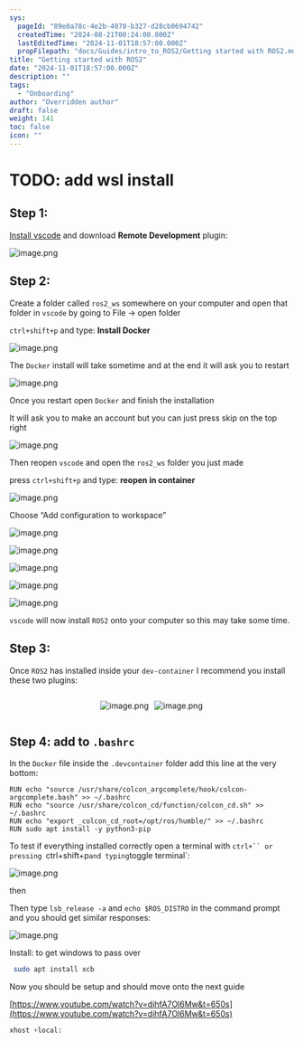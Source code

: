 ```yaml
---
sys:
  pageId: "89e0a78c-4e2b-4070-b327-d28cb0694742"
  createdTime: "2024-08-21T00:24:00.000Z"
  lastEditedTime: "2024-11-01T18:57:00.000Z"
  propFilepath: "docs/Guides/intro_to_ROS2/Getting started with ROS2.md"
title: "Getting started with ROS2"
date: "2024-11-01T18:57:00.000Z"
description: ""
tags:
  - "Onboarding"
author: "Overridden author"
draft: false
weight: 141
toc: false
icon: ""
---
```


# TODO: add wsl install

## Step 1:

[Install vscode](https://code.visualstudio.com/download) and download **Remote Development** plugin:

![image.png](https://prod-files-secure.s3.us-west-2.amazonaws.com/d518164a-d88e-44d1-a4ee-3adb3bd8bce0/efb52993-1881-4a40-b95e-6f020334f022/image.png?X-Amz-Algorithm=AWS4-HMAC-SHA256&X-Amz-Content-Sha256=UNSIGNED-PAYLOAD&X-Amz-Credential=ASIAZI2LB466SB2D3WCP%2F20250207%2Fus-west-2%2Fs3%2Faws4_request&X-Amz-Date=20250207T200841Z&X-Amz-Expires=3600&X-Amz-Security-Token=IQoJb3JpZ2luX2VjEGMaCXVzLXdlc3QtMiJIMEYCIQC%2FXA6DH95u0BjVhcpSXAk12xBtrcmHNjvyKO0seFM8DgIhANzYmvUt9%2BqhXthFcZRH%2FlqAfLbKrfOWwG2qA4AYs%2FfAKv8DCHwQABoMNjM3NDIzMTgzODA1IgyCs2%2FpVIKuEYEQ5SAq3AOAFYDvpwJsMFai4BLud7fcFvL09f6c5nK2vn8D%2B2Dzn9Ll3fS2BXy7eyERaLOKJOJzvGigVOGwahrgX5FSGRGEuay4Aa95%2F4uJnPlyluH2c%2BvQ8RiWGWcup1KUevF8BROByOjjHwvPL2Iiz9WWbi%2FHG%2BXejdETvrI3GHO41SI6STk5aKwi76%2FDz8ZdFL%2BMQj7KfB8T9ur3RtWDM23%2BX1egPS6QGpmkgrgCmB4VKcfjMy3y5ivYP5i4r3ha4rcEzDLZLqbJKK2J79Wdiru6WOF7INJiE7sPzOgtLGKQ2oMpcxasB2K1OjaBiu%2FbrP6MqtxXz8WkvE%2F0bIdmiIhFAsEdhwjoNkhLURjytaIcTbN%2FaS1z4tLVdJlXYEp49bjpjeTe3Yyjvk32%2FviwBGarUEQul3qjoRO1fbEkMBoZVcbC8nj6XpYFiOvFYCaBxndtP7NNcZQvHkhonkAhkHEED1lV%2Bwv7wmCQtjp8nPhY1xYvQsQ9iKFkKicO21OFJHaNcXjmI3ixLn0QpZxNBjbNzpm2qE4bllfiFg2QVaQFfvSUH3zYaEje3cIs%2Fi8nfPUb9Wby8VxIX1%2FX7sluUL36f93fQsuX9zQ7BFeKmk60l5YAvuzRYvQ3CCmiNxfd0DDdtpm9BjqkAfmUOdpcm%2BowZiEiaZIgIYcS4BMKSsntYJOReV4q3Hm%2Bm7jBbSPycHveWU7eIGJkS0zHW73IZXBRRbw5oDYkvqP7bsPWf%2FA8YjbRDpfjhEEi2Dn4rHBAaf3rhC9gGTCC2OcrUFnr9GQYeYLPHWGcWR1fOu9mGt7XQq4e2mkkF8%2BDxsNd3KGNYbqVvCBxTXqcr2gGahZBfckJrH8s7TJ2L573hP7P&X-Amz-Signature=e84cae90999cbc790d6aba19cdac2532394ba87e338c5afd5f4d6f9d746b0788&X-Amz-SignedHeaders=host&x-id=GetObject)

## Step 2:

Create a folder called `ros2_ws` somewhere on your computer and open that folder in `vscode` by going to File → open folder 

`ctrl+shift+p` and type: **Install Docker**

![image.png](https://prod-files-secure.s3.us-west-2.amazonaws.com/d518164a-d88e-44d1-a4ee-3adb3bd8bce0/2269dc0e-1cd5-47ff-bceb-c04ad9b2eab0/image.png?X-Amz-Algorithm=AWS4-HMAC-SHA256&X-Amz-Content-Sha256=UNSIGNED-PAYLOAD&X-Amz-Credential=ASIAZI2LB466SB2D3WCP%2F20250207%2Fus-west-2%2Fs3%2Faws4_request&X-Amz-Date=20250207T200841Z&X-Amz-Expires=3600&X-Amz-Security-Token=IQoJb3JpZ2luX2VjEGMaCXVzLXdlc3QtMiJIMEYCIQC%2FXA6DH95u0BjVhcpSXAk12xBtrcmHNjvyKO0seFM8DgIhANzYmvUt9%2BqhXthFcZRH%2FlqAfLbKrfOWwG2qA4AYs%2FfAKv8DCHwQABoMNjM3NDIzMTgzODA1IgyCs2%2FpVIKuEYEQ5SAq3AOAFYDvpwJsMFai4BLud7fcFvL09f6c5nK2vn8D%2B2Dzn9Ll3fS2BXy7eyERaLOKJOJzvGigVOGwahrgX5FSGRGEuay4Aa95%2F4uJnPlyluH2c%2BvQ8RiWGWcup1KUevF8BROByOjjHwvPL2Iiz9WWbi%2FHG%2BXejdETvrI3GHO41SI6STk5aKwi76%2FDz8ZdFL%2BMQj7KfB8T9ur3RtWDM23%2BX1egPS6QGpmkgrgCmB4VKcfjMy3y5ivYP5i4r3ha4rcEzDLZLqbJKK2J79Wdiru6WOF7INJiE7sPzOgtLGKQ2oMpcxasB2K1OjaBiu%2FbrP6MqtxXz8WkvE%2F0bIdmiIhFAsEdhwjoNkhLURjytaIcTbN%2FaS1z4tLVdJlXYEp49bjpjeTe3Yyjvk32%2FviwBGarUEQul3qjoRO1fbEkMBoZVcbC8nj6XpYFiOvFYCaBxndtP7NNcZQvHkhonkAhkHEED1lV%2Bwv7wmCQtjp8nPhY1xYvQsQ9iKFkKicO21OFJHaNcXjmI3ixLn0QpZxNBjbNzpm2qE4bllfiFg2QVaQFfvSUH3zYaEje3cIs%2Fi8nfPUb9Wby8VxIX1%2FX7sluUL36f93fQsuX9zQ7BFeKmk60l5YAvuzRYvQ3CCmiNxfd0DDdtpm9BjqkAfmUOdpcm%2BowZiEiaZIgIYcS4BMKSsntYJOReV4q3Hm%2Bm7jBbSPycHveWU7eIGJkS0zHW73IZXBRRbw5oDYkvqP7bsPWf%2FA8YjbRDpfjhEEi2Dn4rHBAaf3rhC9gGTCC2OcrUFnr9GQYeYLPHWGcWR1fOu9mGt7XQq4e2mkkF8%2BDxsNd3KGNYbqVvCBxTXqcr2gGahZBfckJrH8s7TJ2L573hP7P&X-Amz-Signature=0aff1ed062df7680481bf5f3c2e148e3292eb52b78209f6c658e4445d0d1b049&X-Amz-SignedHeaders=host&x-id=GetObject)

The `Docker` install will take sometime and at the end it will ask you to restart

![image.png](https://prod-files-secure.s3.us-west-2.amazonaws.com/d518164a-d88e-44d1-a4ee-3adb3bd8bce0/ed233f78-be33-4b1f-b89c-9c346c0e961e/image.png?X-Amz-Algorithm=AWS4-HMAC-SHA256&X-Amz-Content-Sha256=UNSIGNED-PAYLOAD&X-Amz-Credential=ASIAZI2LB466SB2D3WCP%2F20250207%2Fus-west-2%2Fs3%2Faws4_request&X-Amz-Date=20250207T200841Z&X-Amz-Expires=3600&X-Amz-Security-Token=IQoJb3JpZ2luX2VjEGMaCXVzLXdlc3QtMiJIMEYCIQC%2FXA6DH95u0BjVhcpSXAk12xBtrcmHNjvyKO0seFM8DgIhANzYmvUt9%2BqhXthFcZRH%2FlqAfLbKrfOWwG2qA4AYs%2FfAKv8DCHwQABoMNjM3NDIzMTgzODA1IgyCs2%2FpVIKuEYEQ5SAq3AOAFYDvpwJsMFai4BLud7fcFvL09f6c5nK2vn8D%2B2Dzn9Ll3fS2BXy7eyERaLOKJOJzvGigVOGwahrgX5FSGRGEuay4Aa95%2F4uJnPlyluH2c%2BvQ8RiWGWcup1KUevF8BROByOjjHwvPL2Iiz9WWbi%2FHG%2BXejdETvrI3GHO41SI6STk5aKwi76%2FDz8ZdFL%2BMQj7KfB8T9ur3RtWDM23%2BX1egPS6QGpmkgrgCmB4VKcfjMy3y5ivYP5i4r3ha4rcEzDLZLqbJKK2J79Wdiru6WOF7INJiE7sPzOgtLGKQ2oMpcxasB2K1OjaBiu%2FbrP6MqtxXz8WkvE%2F0bIdmiIhFAsEdhwjoNkhLURjytaIcTbN%2FaS1z4tLVdJlXYEp49bjpjeTe3Yyjvk32%2FviwBGarUEQul3qjoRO1fbEkMBoZVcbC8nj6XpYFiOvFYCaBxndtP7NNcZQvHkhonkAhkHEED1lV%2Bwv7wmCQtjp8nPhY1xYvQsQ9iKFkKicO21OFJHaNcXjmI3ixLn0QpZxNBjbNzpm2qE4bllfiFg2QVaQFfvSUH3zYaEje3cIs%2Fi8nfPUb9Wby8VxIX1%2FX7sluUL36f93fQsuX9zQ7BFeKmk60l5YAvuzRYvQ3CCmiNxfd0DDdtpm9BjqkAfmUOdpcm%2BowZiEiaZIgIYcS4BMKSsntYJOReV4q3Hm%2Bm7jBbSPycHveWU7eIGJkS0zHW73IZXBRRbw5oDYkvqP7bsPWf%2FA8YjbRDpfjhEEi2Dn4rHBAaf3rhC9gGTCC2OcrUFnr9GQYeYLPHWGcWR1fOu9mGt7XQq4e2mkkF8%2BDxsNd3KGNYbqVvCBxTXqcr2gGahZBfckJrH8s7TJ2L573hP7P&X-Amz-Signature=893a807ef196bc1a1fe087cb6b90b2ccb4fbd5666ea0b7a8aa7218812451d407&X-Amz-SignedHeaders=host&x-id=GetObject)

Once you restart open `Docker` and finish the installation

It will ask you to make an account but you can just press skip on the top right

![image.png](https://prod-files-secure.s3.us-west-2.amazonaws.com/d518164a-d88e-44d1-a4ee-3adb3bd8bce0/21010ad9-1659-4fd9-9f59-9932a09b2a3d/image.png?X-Amz-Algorithm=AWS4-HMAC-SHA256&X-Amz-Content-Sha256=UNSIGNED-PAYLOAD&X-Amz-Credential=ASIAZI2LB466SB2D3WCP%2F20250207%2Fus-west-2%2Fs3%2Faws4_request&X-Amz-Date=20250207T200841Z&X-Amz-Expires=3600&X-Amz-Security-Token=IQoJb3JpZ2luX2VjEGMaCXVzLXdlc3QtMiJIMEYCIQC%2FXA6DH95u0BjVhcpSXAk12xBtrcmHNjvyKO0seFM8DgIhANzYmvUt9%2BqhXthFcZRH%2FlqAfLbKrfOWwG2qA4AYs%2FfAKv8DCHwQABoMNjM3NDIzMTgzODA1IgyCs2%2FpVIKuEYEQ5SAq3AOAFYDvpwJsMFai4BLud7fcFvL09f6c5nK2vn8D%2B2Dzn9Ll3fS2BXy7eyERaLOKJOJzvGigVOGwahrgX5FSGRGEuay4Aa95%2F4uJnPlyluH2c%2BvQ8RiWGWcup1KUevF8BROByOjjHwvPL2Iiz9WWbi%2FHG%2BXejdETvrI3GHO41SI6STk5aKwi76%2FDz8ZdFL%2BMQj7KfB8T9ur3RtWDM23%2BX1egPS6QGpmkgrgCmB4VKcfjMy3y5ivYP5i4r3ha4rcEzDLZLqbJKK2J79Wdiru6WOF7INJiE7sPzOgtLGKQ2oMpcxasB2K1OjaBiu%2FbrP6MqtxXz8WkvE%2F0bIdmiIhFAsEdhwjoNkhLURjytaIcTbN%2FaS1z4tLVdJlXYEp49bjpjeTe3Yyjvk32%2FviwBGarUEQul3qjoRO1fbEkMBoZVcbC8nj6XpYFiOvFYCaBxndtP7NNcZQvHkhonkAhkHEED1lV%2Bwv7wmCQtjp8nPhY1xYvQsQ9iKFkKicO21OFJHaNcXjmI3ixLn0QpZxNBjbNzpm2qE4bllfiFg2QVaQFfvSUH3zYaEje3cIs%2Fi8nfPUb9Wby8VxIX1%2FX7sluUL36f93fQsuX9zQ7BFeKmk60l5YAvuzRYvQ3CCmiNxfd0DDdtpm9BjqkAfmUOdpcm%2BowZiEiaZIgIYcS4BMKSsntYJOReV4q3Hm%2Bm7jBbSPycHveWU7eIGJkS0zHW73IZXBRRbw5oDYkvqP7bsPWf%2FA8YjbRDpfjhEEi2Dn4rHBAaf3rhC9gGTCC2OcrUFnr9GQYeYLPHWGcWR1fOu9mGt7XQq4e2mkkF8%2BDxsNd3KGNYbqVvCBxTXqcr2gGahZBfckJrH8s7TJ2L573hP7P&X-Amz-Signature=bb72561b9a7e41d5c134719ba0e3245c10845cc7fc71310c663a88bcd586c8d0&X-Amz-SignedHeaders=host&x-id=GetObject)

Then reopen `vscode` and open the `ros2_ws` folder you just made

press `ctrl+shift+p` and type: **reopen in container**

![image.png](https://prod-files-secure.s3.us-west-2.amazonaws.com/d518164a-d88e-44d1-a4ee-3adb3bd8bce0/4e93b8c2-41ad-488c-8095-c74205196118/image.png?X-Amz-Algorithm=AWS4-HMAC-SHA256&X-Amz-Content-Sha256=UNSIGNED-PAYLOAD&X-Amz-Credential=ASIAZI2LB466SB2D3WCP%2F20250207%2Fus-west-2%2Fs3%2Faws4_request&X-Amz-Date=20250207T200841Z&X-Amz-Expires=3600&X-Amz-Security-Token=IQoJb3JpZ2luX2VjEGMaCXVzLXdlc3QtMiJIMEYCIQC%2FXA6DH95u0BjVhcpSXAk12xBtrcmHNjvyKO0seFM8DgIhANzYmvUt9%2BqhXthFcZRH%2FlqAfLbKrfOWwG2qA4AYs%2FfAKv8DCHwQABoMNjM3NDIzMTgzODA1IgyCs2%2FpVIKuEYEQ5SAq3AOAFYDvpwJsMFai4BLud7fcFvL09f6c5nK2vn8D%2B2Dzn9Ll3fS2BXy7eyERaLOKJOJzvGigVOGwahrgX5FSGRGEuay4Aa95%2F4uJnPlyluH2c%2BvQ8RiWGWcup1KUevF8BROByOjjHwvPL2Iiz9WWbi%2FHG%2BXejdETvrI3GHO41SI6STk5aKwi76%2FDz8ZdFL%2BMQj7KfB8T9ur3RtWDM23%2BX1egPS6QGpmkgrgCmB4VKcfjMy3y5ivYP5i4r3ha4rcEzDLZLqbJKK2J79Wdiru6WOF7INJiE7sPzOgtLGKQ2oMpcxasB2K1OjaBiu%2FbrP6MqtxXz8WkvE%2F0bIdmiIhFAsEdhwjoNkhLURjytaIcTbN%2FaS1z4tLVdJlXYEp49bjpjeTe3Yyjvk32%2FviwBGarUEQul3qjoRO1fbEkMBoZVcbC8nj6XpYFiOvFYCaBxndtP7NNcZQvHkhonkAhkHEED1lV%2Bwv7wmCQtjp8nPhY1xYvQsQ9iKFkKicO21OFJHaNcXjmI3ixLn0QpZxNBjbNzpm2qE4bllfiFg2QVaQFfvSUH3zYaEje3cIs%2Fi8nfPUb9Wby8VxIX1%2FX7sluUL36f93fQsuX9zQ7BFeKmk60l5YAvuzRYvQ3CCmiNxfd0DDdtpm9BjqkAfmUOdpcm%2BowZiEiaZIgIYcS4BMKSsntYJOReV4q3Hm%2Bm7jBbSPycHveWU7eIGJkS0zHW73IZXBRRbw5oDYkvqP7bsPWf%2FA8YjbRDpfjhEEi2Dn4rHBAaf3rhC9gGTCC2OcrUFnr9GQYeYLPHWGcWR1fOu9mGt7XQq4e2mkkF8%2BDxsNd3KGNYbqVvCBxTXqcr2gGahZBfckJrH8s7TJ2L573hP7P&X-Amz-Signature=05aec03a3430b71df5c523c9362da7475df7a55ccb9c1bd3a73d202033b3f9fb&X-Amz-SignedHeaders=host&x-id=GetObject)

Choose “Add configuration to workspace”

![image.png](https://prod-files-secure.s3.us-west-2.amazonaws.com/d518164a-d88e-44d1-a4ee-3adb3bd8bce0/9560b282-5060-4989-ba37-97e7b2c22476/image.png?X-Amz-Algorithm=AWS4-HMAC-SHA256&X-Amz-Content-Sha256=UNSIGNED-PAYLOAD&X-Amz-Credential=ASIAZI2LB466SB2D3WCP%2F20250207%2Fus-west-2%2Fs3%2Faws4_request&X-Amz-Date=20250207T200841Z&X-Amz-Expires=3600&X-Amz-Security-Token=IQoJb3JpZ2luX2VjEGMaCXVzLXdlc3QtMiJIMEYCIQC%2FXA6DH95u0BjVhcpSXAk12xBtrcmHNjvyKO0seFM8DgIhANzYmvUt9%2BqhXthFcZRH%2FlqAfLbKrfOWwG2qA4AYs%2FfAKv8DCHwQABoMNjM3NDIzMTgzODA1IgyCs2%2FpVIKuEYEQ5SAq3AOAFYDvpwJsMFai4BLud7fcFvL09f6c5nK2vn8D%2B2Dzn9Ll3fS2BXy7eyERaLOKJOJzvGigVOGwahrgX5FSGRGEuay4Aa95%2F4uJnPlyluH2c%2BvQ8RiWGWcup1KUevF8BROByOjjHwvPL2Iiz9WWbi%2FHG%2BXejdETvrI3GHO41SI6STk5aKwi76%2FDz8ZdFL%2BMQj7KfB8T9ur3RtWDM23%2BX1egPS6QGpmkgrgCmB4VKcfjMy3y5ivYP5i4r3ha4rcEzDLZLqbJKK2J79Wdiru6WOF7INJiE7sPzOgtLGKQ2oMpcxasB2K1OjaBiu%2FbrP6MqtxXz8WkvE%2F0bIdmiIhFAsEdhwjoNkhLURjytaIcTbN%2FaS1z4tLVdJlXYEp49bjpjeTe3Yyjvk32%2FviwBGarUEQul3qjoRO1fbEkMBoZVcbC8nj6XpYFiOvFYCaBxndtP7NNcZQvHkhonkAhkHEED1lV%2Bwv7wmCQtjp8nPhY1xYvQsQ9iKFkKicO21OFJHaNcXjmI3ixLn0QpZxNBjbNzpm2qE4bllfiFg2QVaQFfvSUH3zYaEje3cIs%2Fi8nfPUb9Wby8VxIX1%2FX7sluUL36f93fQsuX9zQ7BFeKmk60l5YAvuzRYvQ3CCmiNxfd0DDdtpm9BjqkAfmUOdpcm%2BowZiEiaZIgIYcS4BMKSsntYJOReV4q3Hm%2Bm7jBbSPycHveWU7eIGJkS0zHW73IZXBRRbw5oDYkvqP7bsPWf%2FA8YjbRDpfjhEEi2Dn4rHBAaf3rhC9gGTCC2OcrUFnr9GQYeYLPHWGcWR1fOu9mGt7XQq4e2mkkF8%2BDxsNd3KGNYbqVvCBxTXqcr2gGahZBfckJrH8s7TJ2L573hP7P&X-Amz-Signature=e19a36ca27c649d09500f6cb81ff8968e72151d2eabf8eefc97c1730cd39ee6e&X-Amz-SignedHeaders=host&x-id=GetObject)

![image.png](https://prod-files-secure.s3.us-west-2.amazonaws.com/d518164a-d88e-44d1-a4ee-3adb3bd8bce0/2ee63f81-886b-48e8-a553-dc6e5eac99e4/image.png?X-Amz-Algorithm=AWS4-HMAC-SHA256&X-Amz-Content-Sha256=UNSIGNED-PAYLOAD&X-Amz-Credential=ASIAZI2LB466SB2D3WCP%2F20250207%2Fus-west-2%2Fs3%2Faws4_request&X-Amz-Date=20250207T200841Z&X-Amz-Expires=3600&X-Amz-Security-Token=IQoJb3JpZ2luX2VjEGMaCXVzLXdlc3QtMiJIMEYCIQC%2FXA6DH95u0BjVhcpSXAk12xBtrcmHNjvyKO0seFM8DgIhANzYmvUt9%2BqhXthFcZRH%2FlqAfLbKrfOWwG2qA4AYs%2FfAKv8DCHwQABoMNjM3NDIzMTgzODA1IgyCs2%2FpVIKuEYEQ5SAq3AOAFYDvpwJsMFai4BLud7fcFvL09f6c5nK2vn8D%2B2Dzn9Ll3fS2BXy7eyERaLOKJOJzvGigVOGwahrgX5FSGRGEuay4Aa95%2F4uJnPlyluH2c%2BvQ8RiWGWcup1KUevF8BROByOjjHwvPL2Iiz9WWbi%2FHG%2BXejdETvrI3GHO41SI6STk5aKwi76%2FDz8ZdFL%2BMQj7KfB8T9ur3RtWDM23%2BX1egPS6QGpmkgrgCmB4VKcfjMy3y5ivYP5i4r3ha4rcEzDLZLqbJKK2J79Wdiru6WOF7INJiE7sPzOgtLGKQ2oMpcxasB2K1OjaBiu%2FbrP6MqtxXz8WkvE%2F0bIdmiIhFAsEdhwjoNkhLURjytaIcTbN%2FaS1z4tLVdJlXYEp49bjpjeTe3Yyjvk32%2FviwBGarUEQul3qjoRO1fbEkMBoZVcbC8nj6XpYFiOvFYCaBxndtP7NNcZQvHkhonkAhkHEED1lV%2Bwv7wmCQtjp8nPhY1xYvQsQ9iKFkKicO21OFJHaNcXjmI3ixLn0QpZxNBjbNzpm2qE4bllfiFg2QVaQFfvSUH3zYaEje3cIs%2Fi8nfPUb9Wby8VxIX1%2FX7sluUL36f93fQsuX9zQ7BFeKmk60l5YAvuzRYvQ3CCmiNxfd0DDdtpm9BjqkAfmUOdpcm%2BowZiEiaZIgIYcS4BMKSsntYJOReV4q3Hm%2Bm7jBbSPycHveWU7eIGJkS0zHW73IZXBRRbw5oDYkvqP7bsPWf%2FA8YjbRDpfjhEEi2Dn4rHBAaf3rhC9gGTCC2OcrUFnr9GQYeYLPHWGcWR1fOu9mGt7XQq4e2mkkF8%2BDxsNd3KGNYbqVvCBxTXqcr2gGahZBfckJrH8s7TJ2L573hP7P&X-Amz-Signature=4c2ebff06558f38f042ae4ac64ffda4fd02fc103b4541e3a3a82cde0de098d26&X-Amz-SignedHeaders=host&x-id=GetObject)

![image.png](https://prod-files-secure.s3.us-west-2.amazonaws.com/d518164a-d88e-44d1-a4ee-3adb3bd8bce0/ae1580b2-b048-407e-aed9-b584224a7a04/image.png?X-Amz-Algorithm=AWS4-HMAC-SHA256&X-Amz-Content-Sha256=UNSIGNED-PAYLOAD&X-Amz-Credential=ASIAZI2LB466SB2D3WCP%2F20250207%2Fus-west-2%2Fs3%2Faws4_request&X-Amz-Date=20250207T200841Z&X-Amz-Expires=3600&X-Amz-Security-Token=IQoJb3JpZ2luX2VjEGMaCXVzLXdlc3QtMiJIMEYCIQC%2FXA6DH95u0BjVhcpSXAk12xBtrcmHNjvyKO0seFM8DgIhANzYmvUt9%2BqhXthFcZRH%2FlqAfLbKrfOWwG2qA4AYs%2FfAKv8DCHwQABoMNjM3NDIzMTgzODA1IgyCs2%2FpVIKuEYEQ5SAq3AOAFYDvpwJsMFai4BLud7fcFvL09f6c5nK2vn8D%2B2Dzn9Ll3fS2BXy7eyERaLOKJOJzvGigVOGwahrgX5FSGRGEuay4Aa95%2F4uJnPlyluH2c%2BvQ8RiWGWcup1KUevF8BROByOjjHwvPL2Iiz9WWbi%2FHG%2BXejdETvrI3GHO41SI6STk5aKwi76%2FDz8ZdFL%2BMQj7KfB8T9ur3RtWDM23%2BX1egPS6QGpmkgrgCmB4VKcfjMy3y5ivYP5i4r3ha4rcEzDLZLqbJKK2J79Wdiru6WOF7INJiE7sPzOgtLGKQ2oMpcxasB2K1OjaBiu%2FbrP6MqtxXz8WkvE%2F0bIdmiIhFAsEdhwjoNkhLURjytaIcTbN%2FaS1z4tLVdJlXYEp49bjpjeTe3Yyjvk32%2FviwBGarUEQul3qjoRO1fbEkMBoZVcbC8nj6XpYFiOvFYCaBxndtP7NNcZQvHkhonkAhkHEED1lV%2Bwv7wmCQtjp8nPhY1xYvQsQ9iKFkKicO21OFJHaNcXjmI3ixLn0QpZxNBjbNzpm2qE4bllfiFg2QVaQFfvSUH3zYaEje3cIs%2Fi8nfPUb9Wby8VxIX1%2FX7sluUL36f93fQsuX9zQ7BFeKmk60l5YAvuzRYvQ3CCmiNxfd0DDdtpm9BjqkAfmUOdpcm%2BowZiEiaZIgIYcS4BMKSsntYJOReV4q3Hm%2Bm7jBbSPycHveWU7eIGJkS0zHW73IZXBRRbw5oDYkvqP7bsPWf%2FA8YjbRDpfjhEEi2Dn4rHBAaf3rhC9gGTCC2OcrUFnr9GQYeYLPHWGcWR1fOu9mGt7XQq4e2mkkF8%2BDxsNd3KGNYbqVvCBxTXqcr2gGahZBfckJrH8s7TJ2L573hP7P&X-Amz-Signature=3b71fc1c8f1224a02950f21a967b2bf422cd0e708c13bc887c2842e927d08d91&X-Amz-SignedHeaders=host&x-id=GetObject)

![image.png](https://prod-files-secure.s3.us-west-2.amazonaws.com/d518164a-d88e-44d1-a4ee-3adb3bd8bce0/53255b28-f75e-430f-b9e3-c0ac8577e42b/image.png?X-Amz-Algorithm=AWS4-HMAC-SHA256&X-Amz-Content-Sha256=UNSIGNED-PAYLOAD&X-Amz-Credential=ASIAZI2LB466SB2D3WCP%2F20250207%2Fus-west-2%2Fs3%2Faws4_request&X-Amz-Date=20250207T200841Z&X-Amz-Expires=3600&X-Amz-Security-Token=IQoJb3JpZ2luX2VjEGMaCXVzLXdlc3QtMiJIMEYCIQC%2FXA6DH95u0BjVhcpSXAk12xBtrcmHNjvyKO0seFM8DgIhANzYmvUt9%2BqhXthFcZRH%2FlqAfLbKrfOWwG2qA4AYs%2FfAKv8DCHwQABoMNjM3NDIzMTgzODA1IgyCs2%2FpVIKuEYEQ5SAq3AOAFYDvpwJsMFai4BLud7fcFvL09f6c5nK2vn8D%2B2Dzn9Ll3fS2BXy7eyERaLOKJOJzvGigVOGwahrgX5FSGRGEuay4Aa95%2F4uJnPlyluH2c%2BvQ8RiWGWcup1KUevF8BROByOjjHwvPL2Iiz9WWbi%2FHG%2BXejdETvrI3GHO41SI6STk5aKwi76%2FDz8ZdFL%2BMQj7KfB8T9ur3RtWDM23%2BX1egPS6QGpmkgrgCmB4VKcfjMy3y5ivYP5i4r3ha4rcEzDLZLqbJKK2J79Wdiru6WOF7INJiE7sPzOgtLGKQ2oMpcxasB2K1OjaBiu%2FbrP6MqtxXz8WkvE%2F0bIdmiIhFAsEdhwjoNkhLURjytaIcTbN%2FaS1z4tLVdJlXYEp49bjpjeTe3Yyjvk32%2FviwBGarUEQul3qjoRO1fbEkMBoZVcbC8nj6XpYFiOvFYCaBxndtP7NNcZQvHkhonkAhkHEED1lV%2Bwv7wmCQtjp8nPhY1xYvQsQ9iKFkKicO21OFJHaNcXjmI3ixLn0QpZxNBjbNzpm2qE4bllfiFg2QVaQFfvSUH3zYaEje3cIs%2Fi8nfPUb9Wby8VxIX1%2FX7sluUL36f93fQsuX9zQ7BFeKmk60l5YAvuzRYvQ3CCmiNxfd0DDdtpm9BjqkAfmUOdpcm%2BowZiEiaZIgIYcS4BMKSsntYJOReV4q3Hm%2Bm7jBbSPycHveWU7eIGJkS0zHW73IZXBRRbw5oDYkvqP7bsPWf%2FA8YjbRDpfjhEEi2Dn4rHBAaf3rhC9gGTCC2OcrUFnr9GQYeYLPHWGcWR1fOu9mGt7XQq4e2mkkF8%2BDxsNd3KGNYbqVvCBxTXqcr2gGahZBfckJrH8s7TJ2L573hP7P&X-Amz-Signature=767ce20d77f5542cd9e278140ff5ec8883b3c1f9468b174795cb7041f521bdb4&X-Amz-SignedHeaders=host&x-id=GetObject)

![image.png](https://prod-files-secure.s3.us-west-2.amazonaws.com/d518164a-d88e-44d1-a4ee-3adb3bd8bce0/7c562767-5af9-4ffb-97d1-327bcdf4ee00/image.png?X-Amz-Algorithm=AWS4-HMAC-SHA256&X-Amz-Content-Sha256=UNSIGNED-PAYLOAD&X-Amz-Credential=ASIAZI2LB466SB2D3WCP%2F20250207%2Fus-west-2%2Fs3%2Faws4_request&X-Amz-Date=20250207T200841Z&X-Amz-Expires=3600&X-Amz-Security-Token=IQoJb3JpZ2luX2VjEGMaCXVzLXdlc3QtMiJIMEYCIQC%2FXA6DH95u0BjVhcpSXAk12xBtrcmHNjvyKO0seFM8DgIhANzYmvUt9%2BqhXthFcZRH%2FlqAfLbKrfOWwG2qA4AYs%2FfAKv8DCHwQABoMNjM3NDIzMTgzODA1IgyCs2%2FpVIKuEYEQ5SAq3AOAFYDvpwJsMFai4BLud7fcFvL09f6c5nK2vn8D%2B2Dzn9Ll3fS2BXy7eyERaLOKJOJzvGigVOGwahrgX5FSGRGEuay4Aa95%2F4uJnPlyluH2c%2BvQ8RiWGWcup1KUevF8BROByOjjHwvPL2Iiz9WWbi%2FHG%2BXejdETvrI3GHO41SI6STk5aKwi76%2FDz8ZdFL%2BMQj7KfB8T9ur3RtWDM23%2BX1egPS6QGpmkgrgCmB4VKcfjMy3y5ivYP5i4r3ha4rcEzDLZLqbJKK2J79Wdiru6WOF7INJiE7sPzOgtLGKQ2oMpcxasB2K1OjaBiu%2FbrP6MqtxXz8WkvE%2F0bIdmiIhFAsEdhwjoNkhLURjytaIcTbN%2FaS1z4tLVdJlXYEp49bjpjeTe3Yyjvk32%2FviwBGarUEQul3qjoRO1fbEkMBoZVcbC8nj6XpYFiOvFYCaBxndtP7NNcZQvHkhonkAhkHEED1lV%2Bwv7wmCQtjp8nPhY1xYvQsQ9iKFkKicO21OFJHaNcXjmI3ixLn0QpZxNBjbNzpm2qE4bllfiFg2QVaQFfvSUH3zYaEje3cIs%2Fi8nfPUb9Wby8VxIX1%2FX7sluUL36f93fQsuX9zQ7BFeKmk60l5YAvuzRYvQ3CCmiNxfd0DDdtpm9BjqkAfmUOdpcm%2BowZiEiaZIgIYcS4BMKSsntYJOReV4q3Hm%2Bm7jBbSPycHveWU7eIGJkS0zHW73IZXBRRbw5oDYkvqP7bsPWf%2FA8YjbRDpfjhEEi2Dn4rHBAaf3rhC9gGTCC2OcrUFnr9GQYeYLPHWGcWR1fOu9mGt7XQq4e2mkkF8%2BDxsNd3KGNYbqVvCBxTXqcr2gGahZBfckJrH8s7TJ2L573hP7P&X-Amz-Signature=f2f525287c2232facc66aaa8169a0b76ad30a4d9ae87445d6a8ab54ef046177c&X-Amz-SignedHeaders=host&x-id=GetObject)

`vscode` will now install `ROS2` onto your computer so this may take some time.

## Step 3:

Once `ROS2` has installed inside your `dev-container` I recommend you install these two plugins:

<div style="display: flex;flex-direction: row; column-gap:10px; max-width: 630px;justify-content: center;">
<div>

![image.png](https://prod-files-secure.s3.us-west-2.amazonaws.com/d518164a-d88e-44d1-a4ee-3adb3bd8bce0/3fc3d550-5a54-4ba1-ba6b-faa01cdb7369/image.png?X-Amz-Algorithm=AWS4-HMAC-SHA256&X-Amz-Content-Sha256=UNSIGNED-PAYLOAD&X-Amz-Credential=ASIAZI2LB466XID6KU6Z%2F20250207%2Fus-west-2%2Fs3%2Faws4_request&X-Amz-Date=20250207T200842Z&X-Amz-Expires=3600&X-Amz-Security-Token=IQoJb3JpZ2luX2VjEGMaCXVzLXdlc3QtMiJGMEQCIBehcjyKxiNRgTA0fnCGtUZ9yUP56B0WdtcpPQUNKo2UAiAKKQzzF3%2BnPU8GVVoU1FqWRxLb86bl7PoUeEilhYJ8Pir%2FAwh8EAAaDDYzNzQyMzE4MzgwNSIMIlfzQd1EGB6uVGYWKtwDu45xac0jaFQmiXCnF5GwOiB8nmNnTDUPttjJeVQVeGQl%2FslcbSZTXx1u7nACNxCJ3onVKqTg1QHvIlHzL6K3WqmJPn2W1zLu9gcCZ7aL4dCg3ntLijbXtoCkywYvN8tJPe4qk%2BeICpuTeufGsBO0YqRf0MOm9IR6cifMjDZiNWLOA3O7fpUMQC2zjLj2aGkd0o3mndGimjdb52PZWO7SK28gcT4eLng5%2FeL2TEcPCEFqvN8uNZc%2FeMexQ3D2KvoSxEBR%2BrSZh0%2Fd0yRctRiHu6UcEa2%2BYrP7CHI4csBIUQanFYAXUTGpkn6UY%2BUsl5yKq%2BvtcqUN1knXLQ%2F0y6WgMfBFZ%2F9WfqM32da7mv7dGAOF30fjBy0zErhTPmFEUjb5O8HzFgKGyEt8YUSvqxsyLLwNjhZoGtXCOJ7Qq8odh6RLWrCb%2BDIbjQdYyWjH57Wg%2FefwpIZiUPFoh9ummxpjCHxNdJeH3JiCWIhRXVrhDGgJOi%2Fa8E7qxxDYyXWCeF7oiVqR26T%2F9r14ARbHu%2FWdOopeYS6WARrPaJiley%2FBWIQGHKcpbLC81Li52ABmNtSVshNFjftLUxzqTpiI2J%2FycpwfHttb5MF%2Bef%2FAv0l%2BnRrEPFUKCJZgzIo%2F7XkwsraZvQY6pgHk6phQTQF72oA446pV1KKrhZTHRlYQZ%2FRnMV%2BiwmdSJQgU8wNY4OplInPuaZyXMUGknLErzS6nLahZBc3sYPDiupeYzVyaUWHCYrI%2FNNVgrBFlxZDW3wPNlpDxG8jHbI1NBP%2B07t26g4Rbsz1aNyrmJhoBb3eeyJ7NP7IPj7TZ7ISIJnOVEkc%2BjEL7b0IMtP9WrAb6Y%2FqB5m%2Fi%2BE%2BoVHQLnVLkVYf8&X-Amz-Signature=e64615b8841dfbaf36f1f60110f67baf1eb04fda50cd59ca7901a8f45c1a1103&X-Amz-SignedHeaders=host&x-id=GetObject)

</div>
<div>

![image.png](https://prod-files-secure.s3.us-west-2.amazonaws.com/d518164a-d88e-44d1-a4ee-3adb3bd8bce0/d994cc66-13c2-4093-a5a3-f84cf4601a82/image.png?X-Amz-Algorithm=AWS4-HMAC-SHA256&X-Amz-Content-Sha256=UNSIGNED-PAYLOAD&X-Amz-Credential=ASIAZI2LB466W4PDWSM7%2F20250207%2Fus-west-2%2Fs3%2Faws4_request&X-Amz-Date=20250207T200842Z&X-Amz-Expires=3600&X-Amz-Security-Token=IQoJb3JpZ2luX2VjEGMaCXVzLXdlc3QtMiJHMEUCIDoEsWqvOnrWIbuVF8sK8%2FhPZRb7fUPFDaBKBvmwyp5bAiEA8X0I%2B8LQR7H1ImQqmW63Pwy%2BN0GO7LDgpMme8S3s27sq%2FwMIfBAAGgw2Mzc0MjMxODM4MDUiDEaFzLJd%2FzcEY1k%2FHCrcA7wNBNHa3RPbaU4hsR8qUOrqUKLpvYVUAheeSxjWzXIK7xOrxvA3Q6sY34CG8IMO31iSWL9DJFowS8XpJK5ojw1w1JfVFcc%2BKyL5TyYTSKe6vfQvw8qPrvlw2%2FGxDwRnyNgqscRopBeiuzhcyEAOzavM330VnsqZoiyIJvF%2Fy5IpXsUbEBeQ%2FYNnQeX0eSXyhUpZBxtdz1KMZebiw%2B8PmQaj84lmlVukaLNn8x1aFc9Ru4ipLr1AnT8Dd5MRoJ2ihkj0wAlJNUOALNL0rSANeP%2FhwnMRAWHgwLUBMJpFZqlaHdm%2FGKkjjlrnyJGgRVwu6UOXZ93LqIrEZ3rd1hFXak6yRcEuMLyu0gHw3Tfc8P%2F%2FCA1%2B5wbLZ5fDV3GMyvyaZqWFIv5ADJA6hWWa008ZNbLFaYG1lSx%2FjOyTQR5uJOyhj84TuS%2BA5uh2L1bLDQUdZNTcCiuWHtn00lgliCrqToLWsL%2BzCdvVzWipmtdu8OP%2FVAJOSMLk16tbecI9ZhwQDMRnSk7f8OxKBoYLXlfgum6tJ4eZfKZh7C71RcuoYRrNLMyNcRYedCTN6%2BxAkTcBeQB9drFI5xyyTdF1FRSVUcV1GsO4ErlcuSZyN1fD6Il3ECJlqyaHXSW%2Bk4W%2FMLW2mb0GOqUB83SHzV31Umfmvx2nXUYLoSK0qeV34gfR%2BvoKCusXSL0Xv%2F2FWtA9t2ul52AvwKyxO6g8%2F%2FjIahY7Ynmji%2FaJO2lS6nrm5abuazXB2wdhfNp%2BCELDMTc4ZAKwKS5Ha8Ny%2FhDdxWs2zu3mAuJ5XgN1qtHQhEo8EOfTw95kT6HgG9FZrg5cZZw2OhvrT1O6lD9FuwqYlaWU8IgL2VrYmbXIR1YAp7pa&X-Amz-Signature=78ae5f8c7414bd73cdad3441e914d6cbb673ead5aca4d1d7b36b5a228d66070e&X-Amz-SignedHeaders=host&x-id=GetObject)

</div>
</div>

## Step 4: add to `.bashrc`

In the `Docker` file inside the `.devcontainer` folder add this line at the very bottom: 

```docker
RUN echo "source /usr/share/colcon_argcomplete/hook/colcon-argcomplete.bash" >> ~/.bashrc
RUN echo "source /usr/share/colcon_cd/function/colcon_cd.sh" >> ~/.bashrc
RUN echo "export _colcon_cd_root=/opt/ros/humble/" >> ~/.bashrc
RUN sudo apt install -y python3-pip 
```

To test if everything installed correctly open a terminal with `ctrl+`` or pressing `ctrl+shift+p` and typing `toggle terminal`:

![image.png](https://prod-files-secure.s3.us-west-2.amazonaws.com/d518164a-d88e-44d1-a4ee-3adb3bd8bce0/6a4943d8-b04e-4c02-9a58-775f3384d1a5/image.png?X-Amz-Algorithm=AWS4-HMAC-SHA256&X-Amz-Content-Sha256=UNSIGNED-PAYLOAD&X-Amz-Credential=ASIAZI2LB466SB2D3WCP%2F20250207%2Fus-west-2%2Fs3%2Faws4_request&X-Amz-Date=20250207T200841Z&X-Amz-Expires=3600&X-Amz-Security-Token=IQoJb3JpZ2luX2VjEGMaCXVzLXdlc3QtMiJIMEYCIQC%2FXA6DH95u0BjVhcpSXAk12xBtrcmHNjvyKO0seFM8DgIhANzYmvUt9%2BqhXthFcZRH%2FlqAfLbKrfOWwG2qA4AYs%2FfAKv8DCHwQABoMNjM3NDIzMTgzODA1IgyCs2%2FpVIKuEYEQ5SAq3AOAFYDvpwJsMFai4BLud7fcFvL09f6c5nK2vn8D%2B2Dzn9Ll3fS2BXy7eyERaLOKJOJzvGigVOGwahrgX5FSGRGEuay4Aa95%2F4uJnPlyluH2c%2BvQ8RiWGWcup1KUevF8BROByOjjHwvPL2Iiz9WWbi%2FHG%2BXejdETvrI3GHO41SI6STk5aKwi76%2FDz8ZdFL%2BMQj7KfB8T9ur3RtWDM23%2BX1egPS6QGpmkgrgCmB4VKcfjMy3y5ivYP5i4r3ha4rcEzDLZLqbJKK2J79Wdiru6WOF7INJiE7sPzOgtLGKQ2oMpcxasB2K1OjaBiu%2FbrP6MqtxXz8WkvE%2F0bIdmiIhFAsEdhwjoNkhLURjytaIcTbN%2FaS1z4tLVdJlXYEp49bjpjeTe3Yyjvk32%2FviwBGarUEQul3qjoRO1fbEkMBoZVcbC8nj6XpYFiOvFYCaBxndtP7NNcZQvHkhonkAhkHEED1lV%2Bwv7wmCQtjp8nPhY1xYvQsQ9iKFkKicO21OFJHaNcXjmI3ixLn0QpZxNBjbNzpm2qE4bllfiFg2QVaQFfvSUH3zYaEje3cIs%2Fi8nfPUb9Wby8VxIX1%2FX7sluUL36f93fQsuX9zQ7BFeKmk60l5YAvuzRYvQ3CCmiNxfd0DDdtpm9BjqkAfmUOdpcm%2BowZiEiaZIgIYcS4BMKSsntYJOReV4q3Hm%2Bm7jBbSPycHveWU7eIGJkS0zHW73IZXBRRbw5oDYkvqP7bsPWf%2FA8YjbRDpfjhEEi2Dn4rHBAaf3rhC9gGTCC2OcrUFnr9GQYeYLPHWGcWR1fOu9mGt7XQq4e2mkkF8%2BDxsNd3KGNYbqVvCBxTXqcr2gGahZBfckJrH8s7TJ2L573hP7P&X-Amz-Signature=f3275bd8b45cd5a644a6ce90b704abbf4581e330eee9c5f5771a282d45260243&X-Amz-SignedHeaders=host&x-id=GetObject)

then 

Then type `lsb_release -a` and `echo $ROS_DISTRO` in the command prompt and you should get similar responses:

![image.png](https://prod-files-secure.s3.us-west-2.amazonaws.com/d518164a-d88e-44d1-a4ee-3adb3bd8bce0/3e635dec-a805-4e85-8b9e-d000e5b71a4e/image.png?X-Amz-Algorithm=AWS4-HMAC-SHA256&X-Amz-Content-Sha256=UNSIGNED-PAYLOAD&X-Amz-Credential=ASIAZI2LB466SB2D3WCP%2F20250207%2Fus-west-2%2Fs3%2Faws4_request&X-Amz-Date=20250207T200841Z&X-Amz-Expires=3600&X-Amz-Security-Token=IQoJb3JpZ2luX2VjEGMaCXVzLXdlc3QtMiJIMEYCIQC%2FXA6DH95u0BjVhcpSXAk12xBtrcmHNjvyKO0seFM8DgIhANzYmvUt9%2BqhXthFcZRH%2FlqAfLbKrfOWwG2qA4AYs%2FfAKv8DCHwQABoMNjM3NDIzMTgzODA1IgyCs2%2FpVIKuEYEQ5SAq3AOAFYDvpwJsMFai4BLud7fcFvL09f6c5nK2vn8D%2B2Dzn9Ll3fS2BXy7eyERaLOKJOJzvGigVOGwahrgX5FSGRGEuay4Aa95%2F4uJnPlyluH2c%2BvQ8RiWGWcup1KUevF8BROByOjjHwvPL2Iiz9WWbi%2FHG%2BXejdETvrI3GHO41SI6STk5aKwi76%2FDz8ZdFL%2BMQj7KfB8T9ur3RtWDM23%2BX1egPS6QGpmkgrgCmB4VKcfjMy3y5ivYP5i4r3ha4rcEzDLZLqbJKK2J79Wdiru6WOF7INJiE7sPzOgtLGKQ2oMpcxasB2K1OjaBiu%2FbrP6MqtxXz8WkvE%2F0bIdmiIhFAsEdhwjoNkhLURjytaIcTbN%2FaS1z4tLVdJlXYEp49bjpjeTe3Yyjvk32%2FviwBGarUEQul3qjoRO1fbEkMBoZVcbC8nj6XpYFiOvFYCaBxndtP7NNcZQvHkhonkAhkHEED1lV%2Bwv7wmCQtjp8nPhY1xYvQsQ9iKFkKicO21OFJHaNcXjmI3ixLn0QpZxNBjbNzpm2qE4bllfiFg2QVaQFfvSUH3zYaEje3cIs%2Fi8nfPUb9Wby8VxIX1%2FX7sluUL36f93fQsuX9zQ7BFeKmk60l5YAvuzRYvQ3CCmiNxfd0DDdtpm9BjqkAfmUOdpcm%2BowZiEiaZIgIYcS4BMKSsntYJOReV4q3Hm%2Bm7jBbSPycHveWU7eIGJkS0zHW73IZXBRRbw5oDYkvqP7bsPWf%2FA8YjbRDpfjhEEi2Dn4rHBAaf3rhC9gGTCC2OcrUFnr9GQYeYLPHWGcWR1fOu9mGt7XQq4e2mkkF8%2BDxsNd3KGNYbqVvCBxTXqcr2gGahZBfckJrH8s7TJ2L573hP7P&X-Amz-Signature=54f20497b7eb9772d9afd8d46228a7470c52e0299bedb92ae92324af2b1d2823&X-Amz-SignedHeaders=host&x-id=GetObject)

Install:  to get windows to pass over

```bash
 sudo apt install xcb
```

Now you should be setup and should move onto the next guide 

[https://www.youtube.com/watch?v=dihfA7Ol6Mw&t=650s](https://www.youtube.com/watch?v=dihfA7Ol6Mw&t=650s)

```python
xhost +local:
```

